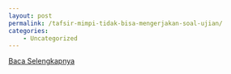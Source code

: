 ```yaml
---
layout: post
permalink: /tafsir-mimpi-tidak-bisa-mengerjakan-soal-ujian/
categories:
    - Uncategorized
---
```


[Baca Selengkapnya](/02)